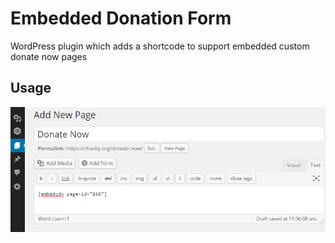 # Embedded Donation Form
WordPress plugin which adds a shortcode to support embedded custom donate now pages

## Usage
![Example](embedded-cdn/screenshot-1.png?raw=true)
